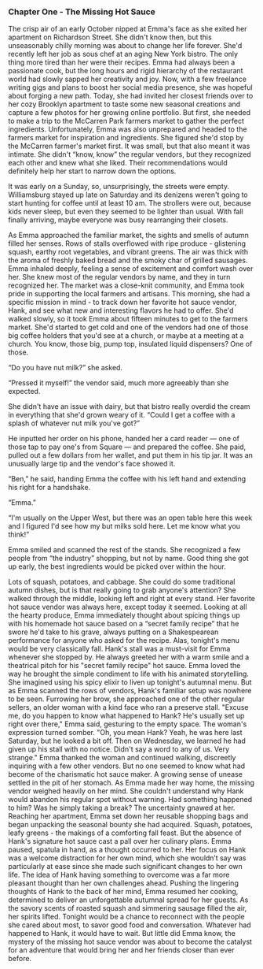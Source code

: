 ### Chapter One - The Missing Hot Sauce
The crisp air of an early October nipped at Emma's face as she exited her apartment on Richardson Street. She didn't know then, but this unseasonably chilly morning was about to change her life forever.
She'd recently left her job as sous chef at an aging New York bistro. The only thing more tired than her were their recipes. Emma had always been a passionate cook, but the long hours and rigid hierarchy of the restaurant world had slowly sapped her creativity and joy. Now, with a few freelance writing gigs and plans to boost her social media presence, she was hopeful about forging a new path.
Today, she had invited her closest friends over to her cozy Brooklyn apartment to taste some new seasonal creations and capture a few photos for her growing online portfolio. But first, she needed to make a trip to the McCarren Park farmers market to gather the perfect ingredients.
Unfortunately, Emma was also unprepared and headed to the farmers market for inspiration and ingredients. She figured she'd stop by the McCarren farmer's market first. It was small, but that also meant it was intimate. She didn't “know, know” the regular vendors, but they recognized each other and knew what she liked. Their recommendations would definitely help her start to narrow down the options.

It was early on a Sunday, so, unsurprisingly, the streets were empty. Williamsburg stayed up late on Saturday and its denizens weren't going to start hunting for coffee until at least 10 am. The strollers were out, because kids never sleep, but even they seemed to be lighter than usual. With fall finally arriving, maybe everyone was busy rearranging their closets.

As Emma approached the familiar market, the sights and smells of autumn filled her senses. Rows of stalls overflowed with ripe produce - glistening squash, earthy root vegetables, and vibrant greens. The air was thick with the aroma of freshly baked bread and the smoky char of grilled sausages. Emma inhaled deeply, feeling a sense of excitement and comfort wash over her.
She knew most of the regular vendors by name, and they in turn recognized her. The market was a close-knit community, and Emma took pride in supporting the local farmers and artisans. This morning, she had a specific mission in mind - to track down her favorite hot sauce vendor, Hank, and see what new and interesting flavors he had to offer.
She'd walked slowly, so it took Emma about fifteen minutes to get to the farmers market. She'd started to get cold and one of the vendors had one of those big coffee holders that you'd see at a church, or maybe at a meeting at a church. You know, those big, pump top, insulated liquid dispensers? One of those.

“Do you have nut milk?” she asked.

“Pressed it myself!” the vendor said, much more agreeably than she expected.

She didn't have an issue with dairy, but that bistro really overdid the cream in everything that she'd grown weary of it. “Could I get a coffee with a splash of whatever nut milk you've got?”

He inputted her order on his phone, handed her a card reader — one of those tap to pay one's from Square — and prepared the coffee. She paid, pulled out a few dollars from her wallet, and put them in his tip jar. It was an unusually large tip and the vendor's face showed it.

“Ben,” he said, handing Emma the coffee with his left hand and extending his right for a handshake.

“Emma.”

“I'm usually on the Upper West, but there was an open table here this week and I figured I'd see how my but milks sold here. Let me know what you think!”

Emma smiled and scanned the rest of the stands. She recognized a few people from “the industry” shopping, but not by name. Good thing she got up early, the best ingredients would be picked over within the hour.

Lots of squash, potatoes, and cabbage. She could do some traditional autumn dishes, but is that really going to grab anyone's attention? She walked through the middle, looking left and right at every stand. Her favorite hot sauce vendor was always here, except today it seemed. Looking at all the hearty produce, Emma immediately thought about spicing things up with his homemade hot sauce based on a “secret family recipe” that he swore he'd take to his grave, always putting on a Shakespearean performance for anyone who asked for the recipe.
Alas, tonight's menu would be very classically fall.
Hank's stall was a must-visit for Emma whenever she stopped by. He always greeted her with a warm smile and a theatrical pitch for his "secret family recipe" hot sauce. Emma loved the way he brought the simple condiment to life with his animated storytelling. She imagined using his spicy elixir to liven up tonight's autumnal menu.
But as Emma scanned the rows of vendors, Hank's familiar setup was nowhere to be seen. Furrowing her brow, she approached one of the other regular sellers, an older woman with a kind face who ran a preserve stall.
"Excuse me, do you happen to know what happened to Hank? He's usually set up right over there," Emma said, gesturing to the empty space.
The woman's expression turned somber. "Oh, you mean Hank? Yeah, he was here last Saturday, but he looked a bit off. Then on Wednesday, we learned he had given up his stall with no notice. Didn't say a word to any of us. Very strange."
Emma thanked the woman and continued walking, discreetly inquiring with a few other vendors. But no one seemed to know what had become of the charismatic hot sauce maker. A growing sense of unease settled in the pit of her stomach.
As Emma made her way home, the missing vendor weighed heavily on her mind. She couldn't understand why Hank would abandon his regular spot without warning. Had something happened to him? Was he simply taking a break? The uncertainty gnawed at her.
Reaching her apartment, Emma set down her reusable shopping bags and began unpacking the seasonal bounty she had acquired. Squash, potatoes, leafy greens - the makings of a comforting fall feast. But the absence of Hank's signature hot sauce cast a pall over her culinary plans.
Emma paused, spatula in hand, as a thought occurred to her. Her focus on Hank was a welcome distraction for her own mind, which she wouldn’t say was particularly at ease since she made such significant changes to her own life. The idea of Hank having something to overcome was a far more pleasant thought than her own challenges ahead.
Pushing the lingering thoughts of Hank to the back of her mind, Emma resumed her cooking, determined to deliver an unforgettable autumnal spread for her guests. As the savory scents of roasted squash and simmering sausage filled the air, her spirits lifted. Tonight would be a chance to reconnect with the people she cared about most, to savor good food and conversation. Whatever had happened to Hank, it would have to wait.
But little did Emma know, the mystery of the missing hot sauce vendor was about to become the catalyst for an adventure that would bring her and her friends closer than ever before.
